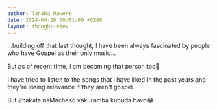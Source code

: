 ```yaml
---
author: Tanaka Mawere
date: 2024-04-29 00:01:00 +0200
layout: thought-view
---
```


...building off that last thought, I have been always fascinated by people who have Gospel as their only music...

But as of recent time, I am becoming that person too🥲 

I have tried to listen to the songs that I have liked in the past years and they're losing relevance if they aren't gospel.

But Zhakata naMacheso vakuramba kubuda havo😂
